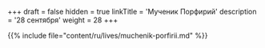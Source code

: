 +++
draft = false
hidden = true
linkTitle = 'Мученик Порфирий'
description = '28 сентября'
weight = 28
+++

{{% include file="content/ru/lives/muchenik-porfirii.md" %}}
